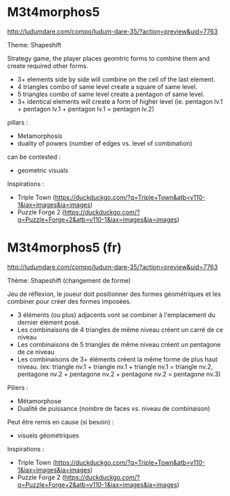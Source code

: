 # M3t4morphos5

http://ludumdare.com/compo/ludum-dare-35/?action=preview&uid=7763

Theme: Shapeshift

Strategy game, the player places geomtric forms to combine them and create required other forms.
- 3+ elements side by side will combine on the cell of the last element.
- 4 triangles combo of same level create a square of same level.
- 5 triangles combo of same level create a pentagon of same level.
- 3+ identical elements will create a form of higher level (ie. pentagon lv.1 + pentagon lv.1 + pentagon lv.1 = pentagon lv.2)

pillars :
- Metamorphosis
- duality of powers (number of edges vs. level of combination)

can be contested :
- geometric visuals

Inspirations :
- Triple Town (https://duckduckgo.com/?q=Triple+Town&atb=v110-1&iax=images&ia=images)
- Puzzle Forge 2 (https://duckduckgo.com/?q=Puzzle+Forge+2&atb=v110-1&iax=images&ia=images)



# M3t4morphos5 (fr)

http://ludumdare.com/compo/ludum-dare-35/?action=preview&uid=7763

Thème: Shapeshift (changement de forme)

Jeu de réflexion, le joueur doit positionner des formes géométriques et les combiner pour créer des formes imposées.
- 3 éléments (ou plus) adjacents vont se combiner à l'emplacement du dernier élément posé.
- Les combinaisons de 4 triangles de même niveau créent un carré de ce niveau
- Les combinaisons de 5 triangles de même niveau créent un pentagone de ce niveau
- Les combinaisons de 3+ éléments créent la même forme de plus haut niveau. (ex: triangle nv.1 + triangle nv.1 + triangle nv.1 = triangle nv.2, pentagone nv.2 + pentagone nv.2 + pentagone nv.2 = pentagone nv.3)

Piliers :
- Métamorphose
- Dualité de puissance (nombre de faces vs. niveau de combinaison)

Peut être remis en cause (si besoin) :
- visuels géométriques

Inspirations :
- Triple Town (https://duckduckgo.com/?q=Triple+Town&atb=v110-1&iax=images&ia=images)
- Puzzle Forge 2 (https://duckduckgo.com/?q=Puzzle+Forge+2&atb=v110-1&iax=images&ia=images)
